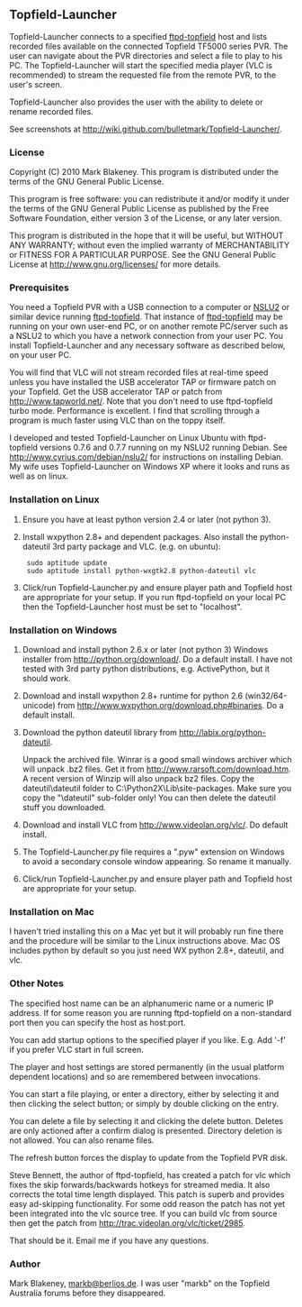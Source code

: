 ## Topfield-Launcher

Topfield-Launcher connects to a specified
[ftpd-topfield](http://www.nslu2-linux.org/wiki/Puppy/FtpdTopfield) host
and lists recorded files available on the connected Topfield TF5000 series PVR.
The user can navigate about the PVR directories and select a file to
play to his PC. The Topfield-Launcher will start the specified media
player (VLC is recommended) to stream the requested file from the remote
PVR, to the user's screen.

Topfield-Launcher also provides the user with the ability to delete or
rename recorded files.

See screenshots at
<http://wiki.github.com/bulletmark/Topfield-Launcher/>.

### License

Copyright (C) 2010 Mark Blakeney. This program is distributed under the
terms of the GNU General Public License.

This program is free software: you can redistribute it and/or modify it
under the terms of the GNU General Public License as published by the
Free Software Foundation, either version 3 of the License, or any later
version.

This program is distributed in the hope that it will be useful, but
WITHOUT ANY WARRANTY; without even the implied warranty of
MERCHANTABILITY or FITNESS FOR A PARTICULAR PURPOSE. See the GNU General
Public License at <http://www.gnu.org/licenses/> for more details.

### Prerequisites

You need a Topfield PVR with a USB connection to a computer or
[NSLU2](http://en.wikipedia.org/wiki/NSLU2)
or similar device running
[ftpd-topfield](http://www.nslu2-linux.org/wiki/Puppy/FtpdTopfield).
That instance of
[ftpd-topfield](http://www.nslu2-linux.org/wiki/Puppy/FtpdTopfield)
may be running on your own user-end PC, or on another remote PC/server
such as a NSLU2 to which you have a network connection from your user
PC. You install Topfield-Launcher and any necessary software as
described below, on your user PC.

You will find that VLC will not stream recorded files at real-time speed
unless you have installed the USB accelerator TAP or firmware patch on
your Topfield. Get the USB accelerator TAP or patch from
<http://www.tapworld.net/>. Note that you don't need to use
ftpd-topfield turbo mode. Performance is excellent. I find that scrolling
through a program is much faster using VLC than on the toppy itself.

I developed and tested Topfield-Launcher on Linux Ubuntu with
ftpd-topfield versions 0.7.6 and 0.7.7 running on my NSLU2 running
Debian. See <http://www.cyrius.com/debian/nslu2/> for instructions on
installing Debian. My wife uses Topfield-Launcher on Windows XP where it
looks and runs as well as on linux.

### Installation on Linux

1. Ensure you have at least python version 2.4 or later (not python 3).

2. Install wxpython 2.8+ and dependent packages. Also install the
   python-dateutil 3rd party package and VLC. (e.g. on ubuntu):

        sudo aptitude update 
        sudo aptitude install python-wxgtk2.8 python-dateutil vlc

3. Click/run Topfield-Launcher.py and ensure player path and Topfield
   host are appropriate for your setup. If you run ftpd-topfield on your
   local PC then the Topfield-Launcher host must be set to "localhost".

### Installation on Windows

1. Download and install python 2.6.x or later (not python 3) Windows
   installer from <http://python.org/download/>.
   Do a default install. I have not tested with 3rd party python
   distributions, e.g. ActivePython, but it should work.

2. Download and install wxpython 2.8+ runtime for python 2.6
   (win32/64-unicode) from <http://www.wxpython.org/download.php#binaries>.
   Do a default install.

3. Download the python dateutil library from <http://labix.org/python-dateutil>.

   Unpack the archived file. Winrar is a good small windows archiver
   which will unpack .bz2 files. Get it from
   <http://www.rarsoft.com/download.htm>. A recent
   version of Winzip will also unpack bz2 files.
   Copy the dateutil\dateutil folder to C:\Python2X\Lib\site-packages\.
   Make sure you copy the "\dateutil" sub-folder only! You can then
   delete the dateutil stuff you downloaded.

4. Download and install VLC from <http://www.videolan.org/vlc/>.
   Do default install.

5. The Topfield-Launcher.py file requires a ".pyw" extension on Windows
   to avoid a secondary console window appearing. So rename it manually.

6. Click/run Topfield-Launcher.py and ensure player path and Topfield
   host are appropriate for your setup.

### Installation on Mac

I haven't tried installing this on a Mac yet but it will probably run fine
there and the procedure will be similar to the Linux instructions above.
Mac OS includes python by default so you just need WX python 2.8+,
dateutil, and vlc.

### Other Notes

The specified host name can be an alphanumeric name or a numeric IP
address. If for some reason you are running ftpd-topfield on a
non-standard port then you can specify the host as host:port.

You can add startup options to the specified player if you like. E.g.
Add '-f' if you prefer VLC start in full screen.

The player and host settings are stored permanently (in the usual
platform dependent locations) and so are remembered between invocations.

You can start a file playing, or enter a directory, either by selecting
it and then clicking the select button; or simply by double clicking on
the entry.

You can delete a file by selecting it and clicking the delete button.
Deletes are only actioned after a confirm dialog is presented. Directory
deletion is not allowed. You can also rename files.

The refresh button forces the display to update from the Topfield PVR
disk.

Steve Bennett, the author of ftpd-topfield, has created a patch for vlc
which fixes the skip forwards/backwards hotkeys for streamed media. It
also corrects the total time length displayed. This patch is superb and
provides easy ad-skipping functionality. For some odd reason the patch
has not yet been integrated into the vlc source tree. If you can build
vlc from source then get the patch from
<http://trac.videolan.org/vlc/ticket/2985>.

That should be it. Email me if you have any questions.

### Author

Mark Blakeney, markb@berlios.de. I was user "markb" on the Topfield
Australia forums before they disappeared.
